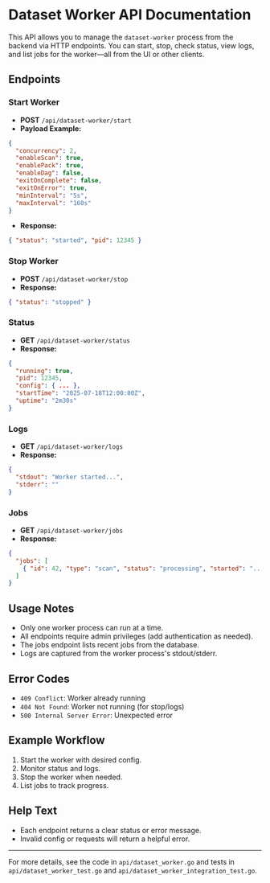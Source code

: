 # Dataset Worker API Documentation

This API allows you to manage the `dataset-worker` process from the backend via HTTP endpoints. You can start, stop, check status, view logs, and list jobs for the worker—all from the UI or other clients.

## Endpoints

### Start Worker
- **POST** `/api/dataset-worker/start`
- **Payload Example:**
```json
{
  "concurrency": 2,
  "enableScan": true,
  "enablePack": true,
  "enableDag": false,
  "exitOnComplete": false,
  "exitOnError": true,
  "minInterval": "5s",
  "maxInterval": "160s"
}
```
- **Response:**
```json
{ "status": "started", "pid": 12345 }
```

### Stop Worker
- **POST** `/api/dataset-worker/stop`
- **Response:**
```json
{ "status": "stopped" }
```

### Status
- **GET** `/api/dataset-worker/status`
- **Response:**
```json
{
  "running": true,
  "pid": 12345,
  "config": { ... },
  "startTime": "2025-07-18T12:00:00Z",
  "uptime": "2m30s"
}
```

### Logs
- **GET** `/api/dataset-worker/logs`
- **Response:**
```json
{
  "stdout": "Worker started...",
  "stderr": ""
}
```

### Jobs
- **GET** `/api/dataset-worker/jobs`
- **Response:**
```json
{
  "jobs": [
    { "id": 42, "type": "scan", "status": "processing", "started": "..." }
  ]
}
```

## Usage Notes
- Only one worker process can run at a time.
- All endpoints require admin privileges (add authentication as needed).
- The jobs endpoint lists recent jobs from the database.
- Logs are captured from the worker process's stdout/stderr.

## Error Codes
- `409 Conflict`: Worker already running
- `404 Not Found`: Worker not running (for stop/logs)
- `500 Internal Server Error`: Unexpected error

## Example Workflow
1. Start the worker with desired config.
2. Monitor status and logs.
3. Stop the worker when needed.
4. List jobs to track progress.

## Help Text
- Each endpoint returns a clear status or error message.
- Invalid config or requests will return a helpful error.

---
For more details, see the code in `api/dataset_worker.go` and tests in `api/dataset_worker_test.go` and `api/dataset_worker_integration_test.go`.
